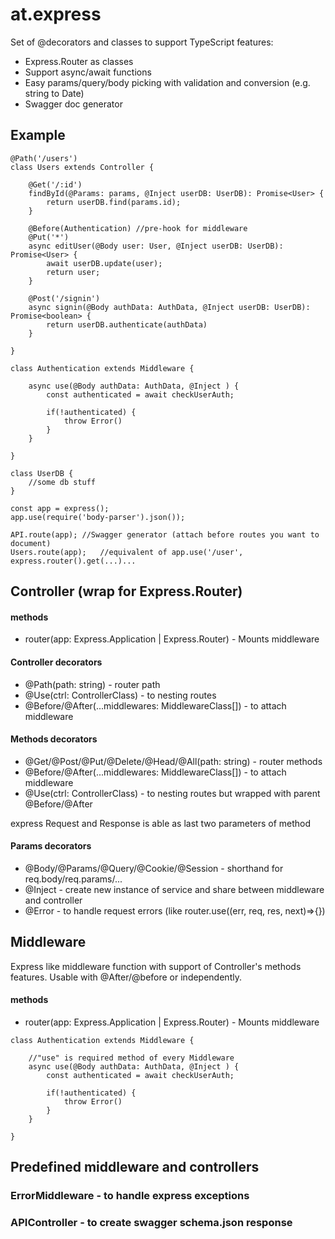 # at.express

Set of @decorators and classes to support TypeScript features:

* Express.Router as classes
* Support async/await functions
* Easy params/query/body picking with validation and conversion (e.g. string to Date)
* Swagger doc generator

## Example
```
@Path('/users')
class Users extends Controller {

    @Get('/:id')
    findById(@Params: params, @Inject userDB: UserDB): Promise<User> {
        return userDB.find(params.id);
    }

    @Before(Authentication) //pre-hook for middleware
    @Put('*')
    async editUser(@Body user: User, @Inject userDB: UserDB): Promise<User> {
        await userDB.update(user);
        return user;
    }

    @Post('/signin')
    async signin(@Body authData: AuthData, @Inject userDB: UserDB): Promise<boolean> {
        return userDB.authenticate(authData)
    }

}

class Authentication extends Middleware {

    async use(@Body authData: AuthData, @Inject ) {
        const authenticated = await checkUserAuth;

        if(!authenticated) {
            throw Error()
        }
    }

}

class UserDB {
    //some db stuff
}

const app = express();
app.use(require('body-parser').json());

API.route(app); //Swagger generator (attach before routes you want to document)
Users.route(app);   //equivalent of app.use('/user', express.router().get(...)...
```

## Controller (wrap for Express.Router)

#### methods

* router(app: Express.Application | Express.Router) - Mounts middleware

#### Controller decorators

* @Path(path: string) - router path
* @Use(ctrl: ControllerClass) - to nesting routes
* @Before/@After(...middlewares: MiddlewareClass[]) - to attach middleware

#### Methods decorators

* @Get/@Post/@Put/@Delete/@Head/@All(path: string) - router methods
* @Before/@After(...middlewares: MiddlewareClass[]) - to attach middleware
* @Use(ctrl: ControllerClass) - to nesting routes but wrapped with parent @Before/@After

express Request and Response is able as last two parameters of method

#### Params decorators

* @Body/@Params/@Query/@Cookie/@Session - shorthand for req.body/req.params/...
* @Inject - create new instance of service and share between middleware and controller
* @Error - to handle request errors (like router.use((err, req, res, next)=>{})

## Middleware
Express like middleware function with support of Controller's methods features. Usable with @After/@before or independently.

#### methods

* router(app: Express.Application | Express.Router) - Mounts middleware

```
class Authentication extends Middleware {

    //"use" is required method of every Middleware
    async use(@Body authData: AuthData, @Inject ) {
        const authenticated = await checkUserAuth;

        if(!authenticated) {
            throw Error()
        }
    }

}
```

## Predefined middleware and controllers

### ErrorMiddleware - to handle express exceptions

### APIController - to create swagger schema.json response